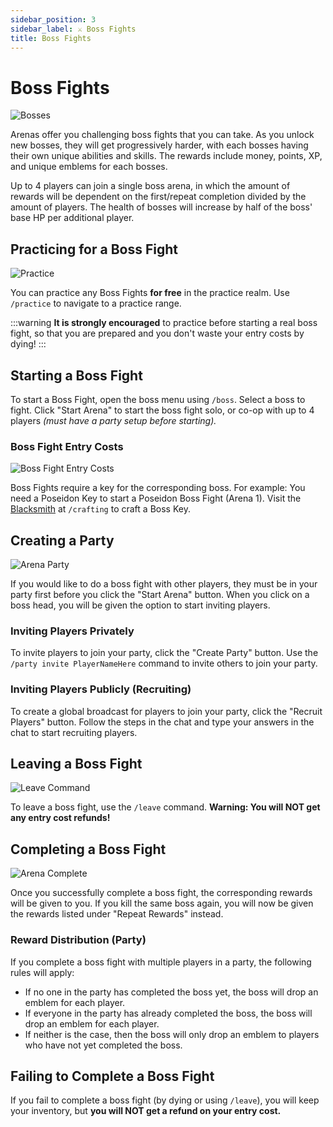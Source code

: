 ```yaml
---
sidebar_position: 3
sidebar_label: ⚔️ Boss Fights
title: Boss Fights
---
```


# Boss Fights

![Bosses](./img/bosses/bosses.png)

Arenas offer you challenging boss fights that you can take. As you unlock new bosses, they will get progressively harder, with each bosses having their own unique abilities and skills. The rewards include money, points, XP, and unique emblems for each bosses.

Up to 4 players can join a single boss arena, in which the amount of rewards will be dependent on the first/repeat completion divided by the amount of players. The health of bosses will increase by half of the boss' base HP per additional player.

## Practicing for a Boss Fight
![Practice](./img/bosses/practice.png)

You can practice any Boss Fights **for free** in the practice realm. Use `/practice` to navigate to a practice range.

:::warning
**It is strongly encouraged** to practice before starting a real boss fight, so that you are prepared and you don't waste your entry costs by dying!
:::

## Starting a Boss Fight
To start a Boss Fight, open the boss menu using `/boss`. Select a boss to fight. Click "Start Arena" to start the boss fight solo, or co-op with up to 4 players _(must have a party setup before starting)._

### Boss Fight Entry Costs
![Boss Fight Entry Costs](./img/bosses/boss-entrycost.png)

Boss Fights require a key for the corresponding boss. For example: You need a Poseidon Key to start a Poseidon Boss Fight (Arena 1). Visit the [Blacksmith](../custom-items/custom-items.md/#crafting-custom-items) at `/crafting` to craft a Boss Key.

## Creating a Party
![Arena Party](./img/bosses/party-invite.png)

If you would like to do a boss fight with other players, they must be in your party first before you click the "Start Arena" button. When you click on a boss head, you will be given the option to start inviting players.

### Inviting Players Privately
To invite players to join your party, click the "Create Party" button. Use the `/party invite PlayerNameHere` command to invite others to join your party.

### Inviting Players Publicly (Recruiting)
To create a global broadcast for players to join your party, click the "Recruit Players" button. Follow the steps in the chat and type your answers in the chat to start recruiting players.

## Leaving a Boss Fight
![Leave Command](./img/bosses/leave.png)

To leave a boss fight, use the `/leave` command. **Warning: You will NOT get any entry cost refunds!**

## Completing a Boss Fight
![Arena Complete](./img/bosses/boss-complete.png)

Once you successfully complete a boss fight, the corresponding rewards will be given to you. If you kill the same boss again, you will now be given the rewards listed under "Repeat Rewards" instead.

### Reward Distribution (Party)
If you complete a boss fight with multiple players in a party, the following rules will apply:
- If no one in the party has completed the boss yet, the boss will drop an emblem for each player.
- If everyone in the party has already completed the boss, the boss will drop an emblem for each player.
- If neither is the case, then the boss will only drop an emblem to players who have not yet completed the boss.

## Failing to Complete a Boss Fight
If you fail to complete a boss fight (by dying or using `/leave`), you will keep your inventory, but **you will NOT get a refund on your entry cost.**